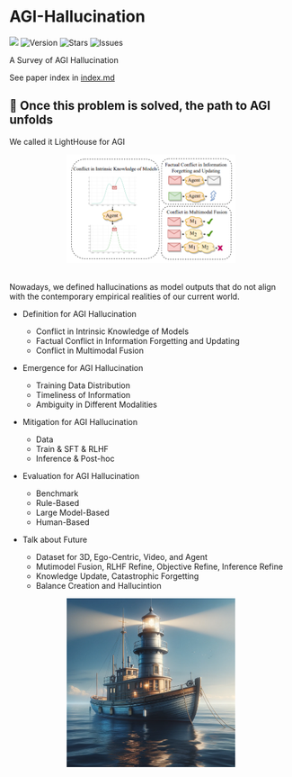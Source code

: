 # AGI-Hallucination
![](https://img.shields.io/badge/AGI-welcome-brightgreen) 
<img src="https://img.shields.io/badge/Version-1.0-blue.svg" alt="Version">
<img src="https://img.shields.io/github/stars/ZurichRain/AGI-Hallucination?color=yellow" alt="Stars">
<img src="https://img.shields.io/github/issues/ZurichRain/AGI-Hallucination?color=red" alt="Issues">

A Survey of AGI Hallucination

See paper index in [index.md](https://github.com/ZurichRain/AGI-Hallucination/blob/main/Index.md)

## :book: Once this problem is solved, the path to AGI unfolds
We called it LightHouse for AGI

<div align="center">
  <img src="figures/Define.png" alt="LLM evaluation" width="300"><br>
</div></br>

Nowadays, we defined hallucinations as model outputs that do not align with the contemporary empirical realities of our current world.
- Definition for AGI Hallucination
  - Conflict in Intrinsic Knowledge of Models
  - Factual Conflict in Information Forgetting and Updating
  - Conflict in Multimodal Fusion
  
- Emergence for AGI Hallucination
  - Training Data Distribution
  - Timeliness of Information
  - Ambiguity in Different Modalities

- Mitigation for AGI Hallucination
  - Data
  - Train & SFT & RLHF
  - Inference & Post-hoc

- Evaluation for AGI Hallucination
  - Benchmark
  - Rule-Based
  - Large Model-Based
  - Human-Based

- Talk about Future
  - Dataset for 3D, Ego-Centric, Video, and Agent
  - Mutimodel Fusion, RLHF Refine, Objective Refine, Inference Refine
  - Knowledge Update, Catastrophic Forgetting
  - Balance Creation and Hallucintion

<div align="center">
  <img src="figures/LightHouse.png" alt="LLM evaluation" width="300"><br>
</div></br>
